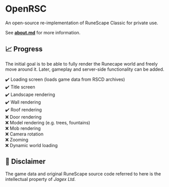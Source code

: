 # OpenRSC

An open-source re-implementation of RuneScape Classic for private use.

See **[about.md](docs/about.md)** for more information.

## :chart_with_upwards_trend: Progress

The initial goal is to be able to fully render the Runecape world and freely move around it. Later, gameplay and server-side functionality can be added.

:heavy_check_mark: Loading screen (loads game data from RSCD archives)\
:heavy_check_mark:️ Title screen\
:heavy_check_mark:️ Landscape rendering\
:heavy_check_mark:️ Wall rendering\
:heavy_check_mark:️ Roof rendering\
:x: Door rendering\
:x: Model rendering (e.g. trees, fountains)\
:x: Mob rendering\
:x: Camera rotation\
:x: Zooming\
:x: Dynamic world loading

## :page_with_curl: Disclaimer

The game data and original RuneScape source code referred to here is the intellectual property of *Jagex Ltd*.
